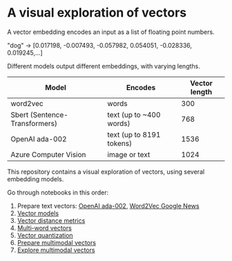 # A visual exploration of vectors

A vector embedding encodes an input as a list of floating point numbers.

"dog" → [0.017198, -0.007493, -0.057982, 0.054051, -0.028336, 0.019245,…]

Different models output different embeddings, with varying lengths.

| Model | Encodes | Vector length |
| --- | --- | --- |
| word2vec | words | 300 |
| Sbert (Sentence-Transformers) | text (up to ~400 words) | 768 |
| OpenAI ada-002 | text (up to 8191 tokens) | 1536 |
| Azure Computer Vision | image or text | 1024 |

This repository contains a visual exploration of vectors, using several embedding models.

Go through notebooks in this order:

1. Prepare text vectors: [OpenAI ada-002](prep_openai_ada002.ipynb), [Word2Vec Google News](prep_word2vec_gnews.ipynb)
2. [Vector models](compare_vector_models.ipynb)
3. [Vector distance metrics](vector_distance.ipynb)
4. [Multi-word vectors](movie_vectors.ipynb)
5. [Vector quantization](vector_quantization.ipynb)
6. [Prepare multimodal vectors](prep_multimodal.ipynb)
7. [Explore multimodal vectors](multimodal_vectors.ipynb)
